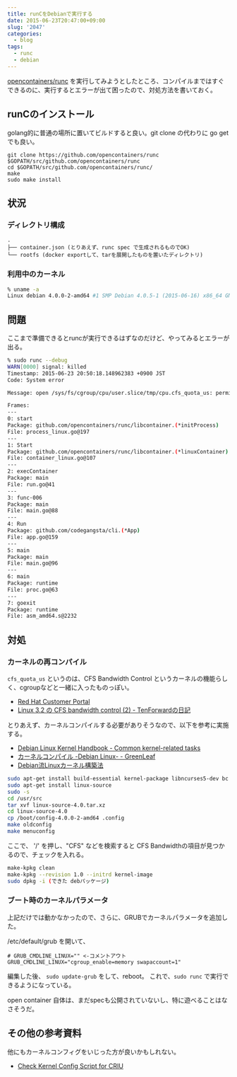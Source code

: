 ```yaml
---
title: runCをDebianで実行する
date: 2015-06-23T20:47:00+09:00
slug: '2047'
categories:
  - blog
tags:
  - runc
  - debian
---
```


[opencontainers/runc](https://github.com/opencontainers/runc) を実行してみようとしたところ、コンパイルまではすぐできるのに、実行するとエラーが出て困ったので、対処方法を書いておく。




## runCのインストール
golang的に普通の場所に置いてビルドすると良い。git clone の代わりに go getでも良い。

```
git clone https://github.com/opencontainers/runc $GOPATH/src/github.com/opencontainers/runc
cd $GOPATH/src/github.com/opencontainers/runc/
make
sudo make install
```

## 状況
### ディレクトリ構成
```
.
├── container.json (とりあえず、runc spec で生成されるものでOK)
└── rootfs (docker exportして、tarを展開したものを置いたディレクトリ)
```

### 利用中のカーネル
```sh
% uname -a
Linux debian 4.0.0-2-amd64 #1 SMP Debian 4.0.5-1 (2015-06-16) x86_64 GNU/Linux
```


## 問題
ここまで準備できるとruncが実行できるはずなのだけど、やってみるとエラーが出る。

```sh
% sudo runc --debug
WARN[0000] signal: killed
Timestamp: 2015-06-23 20:50:18.148962383 +0900 JST
Code: System error

Message: open /sys/fs/cgroup/cpu/user.slice/tmp/cpu.cfs_quota_us: permission denied

Frames:
---
0: start
Package: github.com/opencontainers/runc/libcontainer.(*initProcess)
File: process_linux.go@197
---
1: Start
Package: github.com/opencontainers/runc/libcontainer.(*linuxContainer)
File: container_linux.go@107
---
2: execContainer
Package: main
File: run.go@41
---
3: func·006
Package: main
File: main.go@88
---
4: Run
Package: github.com/codegangsta/cli.(*App)
File: app.go@159
---
5: main
Package: main
File: main.go@96
---
6: main
Package: runtime
File: proc.go@63
---
7: goexit
Package: runtime
File: asm_amd64.s@2232
```

## 対処
### カーネルの再コンパイル
`cfs_quota_us` というのは、CFS Bandwidth Control というカーネルの機能らしく、cgroupなどと一緒に入ったものっぽい。

- [Red Hat Customer Portal](https://access.redhat.com/documentation/ja-JP/Red_Hat_Enterprise_Linux/6/html/Resource_Management_Guide/sec-cpu.html)
- [Linux 3.2 の CFS bandwidth control (2) - TenForwardの日記](http://d.hatena.ne.jp/defiant/20120116/1326703352)

とりあえず、カーネルコンパイルする必要がありそうなので、以下を参考に実施する。

- [Debian Linux Kernel Handbook - Common kernel-related tasks](http://kernel-handbook.alioth.debian.org/ch-common-tasks.html)
- [カーネルコンパイル -Debian Linux- - GreenLeaf](http://greenleaf.sakuraweb.com/index.php?%E3%82%AB%E3%83%BC%E3%83%8D%E3%83%AB%E3%82%B3%E3%83%B3%E3%83%91%E3%82%A4%E3%83%AB%20-Debian%20Linux-)
- [Debian流Linuxカーネル構築法](http://www.foxking.org/oldsite/pc/kernel-deb.html)

```sh
sudo apt-get install build-essential kernel-package libncurses5-dev bc
sudo apt-get install linux-source
sudo -s
cd /usr/src
tar xvf linux-source-4.0.tar.xz
cd linux-source-4.0
cp /boot/config-4.0.0-2-amd64 .config
make oldconfig
make menuconfig
```
ここで、 '/' を押し、"CFS" などを検索すると CFS Bandwidthの項目が見つかるので、チェックを入れる。

```sh
make-kpkg clean
make-kpkg --revision 1.0 --initrd kernel-image 
sudo dpkg -i (できた debパッケージ)
```

### ブート時のカーネルパラメータ
上記だけでは動かなかったので、さらに、GRUBでカーネルパラメータを追加した。

/etc/default/grub を開いて、
```
# GRUB_CMDLINE_LINUX="" <-コメントアウト
GRUB_CMDLINE_LINUX="cgroup_enable=memory swapaccount=1"
```
編集した後、 `sudo update-grub` をして、reboot。
これで、`sudo runc` で実行できるようになっている。


open container 自体は、まだspecも公開されていないし、特に遊べることはなさそうだ。

## その他の参考資料
他にもカーネルコンフィグをいじった方が良いかもしれない。

- [Check Kernel Config Script for CRIU](https://gist.github.com/mapk0y/2d1b7537b6c6d1c8e7f9)
